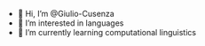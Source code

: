 - 👋 Hi, I’m @Giulio-Cusenza
- 👀 I’m interested in languages
- 🌱 I’m currently learning computational linguistics

<!---
Giulio-Cusenza/Giulio-Cusenza is a ✨ special ✨ repository because its `README.md` (this file) appears on your GitHub profile.
You can click the Preview link to take a look at your changes.
--->
